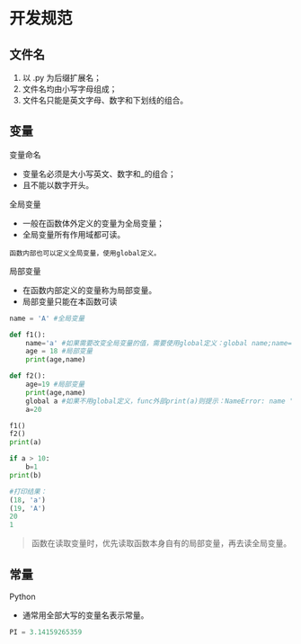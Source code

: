 # 开发规范


## 文件名

1. 以 .py 为后缀扩展名；
2. 文件名均由小写字母组成；
3. 文件名只能是英文字母、数字和下划线的组合。


## 变量

变量命名
* 变量名必须是大小写英文、数字和_的组合；
* 且不能以数字开头。

全局变量
* 一般在函数体外定义的变量为全局变量；
*  全局变量所有作用域都可读。
```
函数内部也可以定义全局变量，使用global定义。
```

局部变量
* 在函数内部定义的变量称为局部变量。
* 局部变量只能在本函数可读
```python
name = 'A' #全局变量

def f1():
    name='a' #如果需要改变全局变量的值，需要使用global定义：global name;name='a'
    age = 18 #局部变量
    print(age,name)

def f2():
    age=19 #局部变量
    print(age,name)
    global a #如果不用global定义，func外部print(a)则提示：NameError: name 'a' is not defined
    a=20

f1()
f2()
print(a)

if a > 10:
    b=1
print(b)

#打印结果：
(18, 'a')
(19, 'A')
20
1
```
>函数在读取变量时，优先读取函数本身自有的局部变量，再去读全局变量。


## 常量

Python
* 通常用全部大写的变量名表示常量。
```python
PI = 3.14159265359
```
